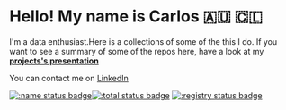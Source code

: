 # Hello! My name is Carlos 🇦🇺 🇨🇱

I'm a data enthusiast.Here is a collections of some of the this I do.
If you want to see a summary of some of the repos here, have a look at my **[projects's presentation](https://carlosyanez.github.io/projects)**

You can contact me on [LinkedIn](https://www.linkedin.com/in/carlosyanez/)

[![:name status badge](https://carlosyanez.r-universe.dev/badges/:name)](https://carlosyanez.r-universe.dev)[![:total status badge](https://carlosyanez.r-universe.dev/badges/:total)](https://carlosyanez.r-universe.dev) [![:registry status badge](https://carlosyanez.r-universe.dev/badges/:registry)](https://carlosyanez.r-universe.dev) 
